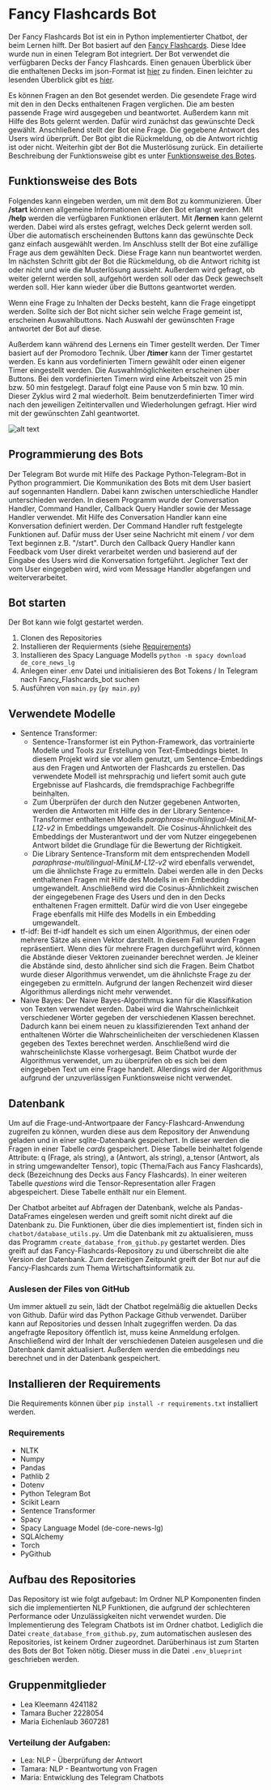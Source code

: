 # Fancy Flashcards Bot

Der Fancy Flashcards Bot ist ein in Python implementierter Chatbot, der beim Lernen hilft. Der Bot basiert auf den [Fancy Flashcards](https://github.com/fancy-flashcard/ffc). Diese Idee wurde nun in einen Telegram Bot integriert. Der Bot verwendet die verfügbaren Decks der Fancy Flashcards. Einen genauen Überblick über die enthaltenen Decks im json-Format ist [hier](https://github.com/fancy-flashcard/deck-collection/tree/main/wirtschaftsinformatik) zu finden.
Einen leichter zu lesenden Überblick gibt es [hier](https://github.com/michael-spengler/DHBW-Learning-Apps/blob/main/training-data.md).

Es können Fragen an den Bot gesendet werden. Die gesendete Frage wird mit den in den Decks enthaltenen Fragen verglichen. Die am besten passende Frage wird ausgegeben und beantwortet. 
Außerdem kann mit Hilfe des Bots gelernt werden. Dafür wird zunächst das gewünschte Deck gewählt. Anschließend stellt der Bot eine Frage. Die gegebene Antwort des Users wird überprüft. Der Bot gibt die Rückmeldung, ob die Antwort richtig ist oder nicht. Weiterhin gibt der Bot die Musterlösung zurück.
Ein detailierte Beschreibung der Funktionsweise gibt es unter [Funktionsweise des Botes](Funktionsweise-des-Botes).

## Funktionsweise des Bots

Folgendes kann eingeben werden, um mit dem Bot zu kommunizieren.
Über **/start** können allgemeine Informationen über den Bot erlangt werden. Mit **/help** werden die verfügbaren Funktionen erläutert. 
Mit **/lernen** kann gelernt werden. Dabei wird als erstes gefragt, welches Deck gelernt werden soll. Über die automatisch erscheinenden Buttons kann das gewünschte Deck ganz einfach ausgewählt werden. Im Anschluss stellt der Bot eine zufällige Frage aus dem gewählten Deck. Diese Frage kann nun beantwortet werden.
Im nächsten Schritt gibt der Bot die Rückmeldung, ob die Antwort richitg ist oder nicht und wie die Musterlösung aussieht. Außerdem wird gefragt, ob weiter gelernt werden soll, aufgehört werden soll oder das Deck gewechselt werden soll. Hier kann wieder über die Buttons geantwortet werden. 

Wenn eine Frage zu Inhalten der Decks besteht, kann die Frage eingetippt werden. Sollte sich der Bot nicht sicher sein welche Frage gemeint ist, erscheinen Auswahlbuttons. Nach Auswahl der gewünschten Frage antwortet der Bot auf diese.

Außerdem kann während des Lernens ein Timer gestellt werden. Der Timer basiert auf der Promodoro Technik. Über **/timer** kann der Timer gestartet werden. Es kann aus vordefinierten Timern gewählt oder einen eigener Timer eingestellt werden. Die Auswahlmöglichkeiten erscheinen über Buttons. Bei den vordefinierten Timern wird eine Arbeitszeit von 25 min bzw. 50 min festgelegt. Darauf folgt eine Pause von 5 min bzw. 10 min. Dieser Zyklus wird 2 mal wiederholt. Beim benutzerdefinierten Timer wird nach den jeweiligen Zeitintervallen und Wiederholungen gefragt. Hier wird mit der gewünschten Zahl geantwortet.

![alt text](https://github.com/LeaKleemann/Fancy_Flashcards_Bot_project/blob/main/Screenshot_start.png)


## Programmierung des Bots
Der Telegram Bot wurde mit Hilfe des Package Python-Telegram-Bot in Python programmiert. Die Kommunikation des Bots mit dem User basiert auf sogennanten Handlern. Dabei kann zwischen unterschiedliche Handler unterschieden werden. In diesem Programm wurde der Conversation Handler, Command Handler, Callback Query Handler sowie der Message Handler verwendet. Mit Hilfe des Conversation Handler kann eine Konversation definiert werden. Der Command Handler ruft festgelegte Funktionen auf. Dafür muss der User seine Nachricht mit einem / vor dem Text beginnen z.B. "/start". Durch den Callback Query Handler kann Feedback vom User direkt verarbeitet werden und basierend auf der Eingabe des Users wird die Konversation fortgeführt. Jeglicher Text der vom User eingegeben wird, wird vom Message Handler abgefangen und weiterverarbeitet.

## Bot starten
Der Bot kann wie folgt gestartet werden.

1. Clonen des Repositories
2. Installieren der Requierments (siehe [Requirements](Requirements))
3. Installieren des Spacy Language Modells `python -m spacy download de_core_news_lg`
4. Anlegen einer .env Datei und initialisieren des Bot Tokens / In Telegram nach Fancy_Flashcards_bot suchen
5. Ausführen von `main.py` (`py main.py`)

## Verwendete Modelle

- Sentence Transformer:
  - Sentence-Transformer ist ein Python-Framework, das vortrainierte Modelle und Tools zur Erstellung von Text-Embeddings bietet. In diesem Projekt wird sie vor allem genutzt, um Sentence-Embeddings aus den Fragen und Antworten der Flashcards zu erstellen. Das verwendete Modell ist mehrsprachig und liefert somit auch gute Ergebnisse auf Flashcards, die fremdsprachige Fachbegriffe beinhalten.
  - Zum Überprüfen der durch den Nutzer gegebenen Antworten, werden die Antworten mit Hilfe des in der Library Sentence-Transformer enthaltenen Modells *paraphrase-multilingual-MiniLM-L12-v2* in Embeddings umgewandelt. Die Cosinus-Ähnlichkeit des Embeddings der Musterantwort und der vom Nutzer eingegebenen Antwort bildet die Grundlage für die Bewertung der Richtigkeit.
  - Die Library Sentence-Transform mit dem entsprechenden Modell *paraphrase-multilingual-MiniLM-L12-v2* wird ebenfalls verwendet, um die ähnlichste Frage zu ermitteln. Dabei werden alle in den Decks enthaltenen Fragen mit Hilfe des Modells in ein Embedding umgewandelt. Anschließend wird die Cosinus-Ähnlichkeit zwischen der eingegebenen Frage des Users und den in den Decks enthaltenen Fragen ermittelt. Dafür wird die von User eingegebe Frage ebenfalls mit Hilfe des Modells in ein Embedding umgewandelt.
- tf-idf:
Bei tf-idf handelt es sich um einen Algorithmus, der einen oder mehrere Sätze als einen Vektor darstellt. In diesem Fall wurden Fragen repräsentiert. Wenn dies für mehrere Fragen durchgeführt wird, können die Abstände dieser Vektoren zueinander berechnet werden. Je kleiner die Abstände sind, desto ähnlicher sind sich die Fragen. Beim Chatbot wurde dieser Algorithmus verwendet, um die ähnlichste Frage zu der eingegeben zu ermitteln. Aufgrund der langen Rechenzeit wird dieser Algorithmus allerdings nicht mehr verwendet.
- Naive Bayes:
Der Naive Bayes-Algorithmus kann für die Klassifikation von Texten verwendet werden. Dabei wird die Wahrscheinlichkeit verschiedener Wörter gegeben der verschiedenen Klassen berechnet. Dadurch kann bei einem neuen zu klassifizierenden Text anhand der enthaltenen Wörter die Wahrscheinlicheiten der verschiedenen Klassen gegeben des Textes berechnet werden. Anschließend wird die wahrscheinlichste Klasse vorhergesagt. Beim Chatbot wurde der Algorithmus verwendet, um zu überprüfen ob es sich bei dem eingegeben Text um eine Frage handelt. Allerdings wird der Algorithmus aufgrund der unzuverlässigen Funktionsweise nicht verwendet.

## Datenbank
Um auf die Frage-und-Antwortpaare der Fancy-Flashcard-Anwendung zugreifen zu können, wurden diese aus dem Repository der Anwendung geladen und in einer sqlite-Datenbank gespeichert. In dieser werden die Fragen in einer Tabelle *cards* gespeichert. Diese Tabelle beinhaltet folgende Attribute: q (Frage, als string), a (Antwort, als string), a_tensor (Antwort, als in string umgewandelter Tensor), topic (Thema/Fach aus Fancy Flashcards), deck (Bezeichnung des Decks aus Fancy Flashcards). In einer weiteren Tabelle *questions* wird die Tensor-Representation aller Fragen abgespeichert. Diese Tabelle enthält nur ein Element. 

Der Chatbot arbeitet auf Abfragen der Datenbank, welche als Pandas-DataFrames eingelesen werden und greift somit nicht direkt auf die Datenbank zu. Die Funktionen, über die dies implementiert ist, finden sich in `chatbot/database_utils.py`. Um die Datenbank mit zu aktualisieren, muss das Programm `create_database_from_github.py` gestartet werden. Dies greift auf das Fancy-Flashcards-Repository zu und überschreibt die alte Version der Datenbank. Zum derzeitigen Zeitpunkt greift der Bot nur auf die Fancy-Flashcards zum Thema Wirtschaftsinformatik zu.

### Auslesen der Files von GitHub
Um immer aktuell zu sein, lädt der Chatbot regelmäßig die aktuellen Decks von Github. Dafür wird das Python Package Github verwendet. Darüber kann auf Repositories und dessen Inhalt zugegriffen werden. Da das angefragte Repository öffentlich ist, muss keine Anmeldung erfolgen. Anschließend wird der Inhalt der verschiedenen Dateien ausgelesen und die Datenbank damit aktualisiert. Außerdem werden die embeddings neu berechnet und in der Datenbank gespeichert. 

## Installieren der Requirements
Die Requirements können über `pip install -r requirements.txt` installiert werden.

### Requirements 
- NLTK
- Numpy
- Pandas
- Pathlib 2
- Dotenv
- Python Telegram Bot 
- Scikit Learn
- Sentence Transformer
- Spacy 
- Spacy Language Model (de-core-news-lg)
- SQLAlchemy
- Torch
- PyGithub

## Aufbau des Repositories
Das Repository ist wie folgt aufgebaut:
Im Ordner NLP Komponenten finden sich die implementierten NLP Funktionen, die aufgrund der schlechteren Performance oder Unzulässigkeiten nicht verwendet wurden. Die Implementierung des Telegram Chatbots ist im Ordner chatbot. Lediglich die Datei `create_database_from_github.py`, zum automatischen auslesen des Repositories, ist keinem Ordner zugeordnet. Darüberhinaus ist zum Starten des Bots der Bot Token nötig. Dieser muss in die Datei `.env_blueprint` geschrieben werden.

## Gruppenmitglieder
- Lea Kleemann 4241182
- Tamara Bucher 2228054
- Maria Eichenlaub 3607281

### Verteilung der Aufgaben:

- Lea: NLP - Überprüfung der Antwort 
- Tamara: NLP - Beantwortung von Fragen
- Maria: Entwicklung des Telegram Chatbots
